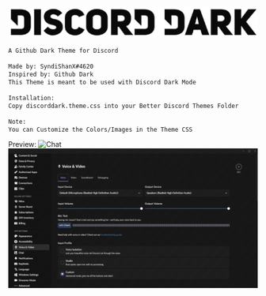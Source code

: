 ![Icon](https://github.com/SyndiShanX/Discord-Dark/blob/main/Images/Discord-Dark-Icon.png)

	A Github Dark Theme for Discord
	
	Made by: SyndiShanX#4620
	Inspired by: Github Dark
	This Theme is meant to be used with Discord Dark Mode
	
	Installation:
	Copy discorddark.theme.css into your Better Discord Themes Folder
	
	Note:
	You can Customize the Colors/Images in the Theme CSS

Preview:
![Chat](https://github.com/SyndiShanX/Discord-Darkblob/main/Images/Discord-Dark-Chat.png)
![Settings](https://github.com/SyndiShanX/Discord-Dark/blob/main/Images/Discord-Dark-Settings.png)
